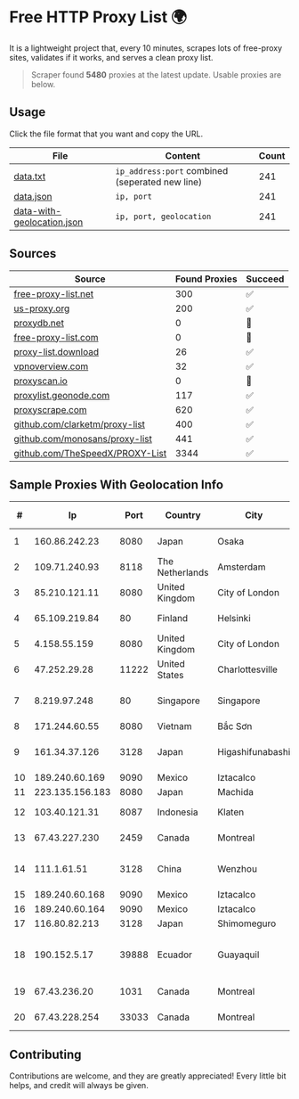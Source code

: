 
# Free HTTP Proxy List 🌍

It is a lightweight project that, every 10 minutes, scrapes lots of free-proxy sites, validates if it works, and serves a clean proxy list.


> Scraper found **5480** proxies at the latest update. Usable proxies are below.

## Usage

Click the file format that you want and copy the URL.


|File|Content|Count|
|----|-------|-----|
|[data.txt](https://raw.githubusercontent.com/themiralay/Proxy-List-World/master/data.txt)|`ip_address:port` combined (seperated new line)|241|
|[data.json](https://raw.githubusercontent.com/themiralay/Proxy-List-World/master/data.json)|`ip, port`|241|
|[data-with-geolocation.json](https://raw.githubusercontent.com/themiralay/Proxy-List-World/master/data-with-geolocation.json)|`ip, port, geolocation`|241|

## Sources

|Source|Found Proxies|Succeed|
|------|-------------|-------|
|[free-proxy-list.net](https://free-proxy-list.net)|300|✅|
|[us-proxy.org](https://www.us-proxy.org)|200|✅|
|[proxydb.net](http://proxydb.net)|0|🚫|
|[free-proxy-list.com](https://free-proxy-list.com/?page=&port=&type%5B%5D=http&type%5B%5D=https&up_time=0&search=Search)|0|🚫|
|[proxy-list.download](https://www.proxy-list.download/HTTP)|26|✅|
|[vpnoverview.com](https://vpnoverview.com/privacy/anonymous-browsing/free-proxy-servers)|32|✅|
|[proxyscan.io](https://www.proxyscan.io)|0|🚫|
|[proxylist.geonode.com](https://proxylist.geonode.com/api/proxy-list?limit=300&page=1&sort_by=lastChecked&sort_type=desc&protocols=http,https)|117|✅|
|[proxyscrape.com](https://api.proxyscrape.com/v2/?request=displayproxies&protocol=http&timeout=10000&country=all&ssl=all&anonymity=all)|620|✅|
|[github.com/clarketm/proxy-list](https://raw.githubusercontent.com/clarketm/proxy-list/master/proxy-list-raw.txt)|400|✅|
|[github.com/monosans/proxy-list](https://raw.githubusercontent.com/monosans/proxy-list/main/proxies/http.txt)|441|✅|
|[github.com/TheSpeedX/PROXY-List](https://raw.githubusercontent.com/TheSpeedX/PROXY-List/master/http.txt)|3344|✅|


## Sample Proxies With Geolocation Info

|#|Ip|Port|Country|City|Internet Service Provider|
|-|--|----|-------|----|-------------------------|
|1|160.86.242.23|8080|Japan|Osaka|Sony Network Communications Inc|
|2|109.71.240.93|8118|The Netherlands|Amsterdam|TimeWeb Ltd.|
|3|85.210.121.11|8080|United Kingdom|City of London|Microsoft Corporation|
|4|65.109.219.84|80|Finland|Helsinki|Hetzner Online GmbH|
|5|4.158.55.159|8080|United Kingdom|City of London|Microsoft Corporation|
|6|47.252.29.28|11222|United States|Charlottesville|Alibaba.com LLC|
|7|8.219.97.248|80|Singapore|Singapore|Alibaba Cloud (Singapore) Private Limited|
|8|171.244.60.55|8080|Vietnam|Bắc Sơn|VIETEL|
|9|161.34.37.126|3128|Japan|Higashifunabashi|NTT PC Communications, Inc.|
|10|189.240.60.169|9090|Mexico|Iztacalco|Uninet S.A. de C.V.|
|11|223.135.156.183|8080|Japan|Machida|So-net Corporation|
|12|103.40.121.31|8087|Indonesia|Klaten|PT DINAMIKA MEDIAKOM|
|13|67.43.227.230|2459|Canada|Montreal|GloboTech Communications|
|14|111.1.61.51|3128|China|Wenzhou|China Mobile communications corporation|
|15|189.240.60.168|9090|Mexico|Iztacalco|Uninet S.A. de C.V.|
|16|189.240.60.164|9090|Mexico|Iztacalco|Uninet S.A. de C.V.|
|17|116.80.82.213|3128|Japan|Shimomeguro|InfoSphere|
|18|190.152.5.17|39888|Ecuador|Guayaquil|Corporacion Nacional De Telecomunicaciones - CNT EP|
|19|67.43.236.20|1031|Canada|Montreal|GloboTech Communications|
|20|67.43.228.254|33033|Canada|Montreal|GloboTech Communications|



## Contributing

Contributions are welcome, and they are greatly appreciated! Every
little bit helps, and credit will always be given.


